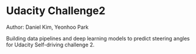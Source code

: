 # Udacity Challenge2

Author: Daniel Kim, Yeonhoo Park

Building data pipelines and deep learning models to predict steering angles for Udacity Self-driving challenge 2.
